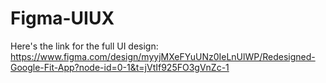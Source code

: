 # Figma-UIUX
Here's the link for the full UI design: https://www.figma.com/design/myyjMXeFYuUNz0IeLnUlWP/Redesigned-Google-Fit-App?node-id=0-1&t=jVtIf925FO3gVnZc-1
